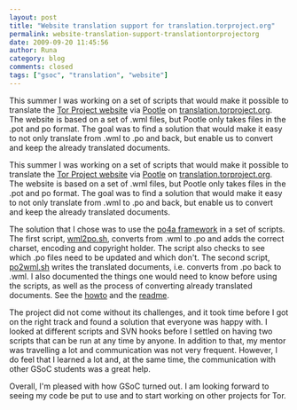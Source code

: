 ```yaml
---
layout: post
title: "Website translation support for translation.torproject.org"
permalink: website-translation-support-translationtorprojectorg
date: 2009-09-20 11:45:56
author: Runa
category: blog
comments: closed
tags: ["gsoc", "translation", "website"]
---
```


This summer I was working on a set of scripts that would make it possible to translate the [Tor Project website](https://www.torproject.org/) via [Pootle](http://translate.sourceforge.net/wiki/pootle) on [translation.torproject.org](http://translation.torproject.org). The website is based on a set of .wml files, but Pootle only takes files in the .pot and po format. The goal was to find a solution that would make it easy to not only translate from .wml to .po and back, but enable us to convert and keep the already translated documents.

<!-- more -->

This summer I was working on a set of scripts that would make it possible to translate the [Tor Project website](https://www.torproject.org/) via [Pootle](http://translate.sourceforge.net/wiki/pootle) on [translation.torproject.org](http://translation.torproject.org). The website is based on a set of .wml files, but Pootle only takes files in the .pot and po format. The goal was to find a solution that would make it easy to not only translate from .wml to .po and back, but enable us to convert and keep the already translated documents.

The solution that I chose was to use the [po4a framework](http://po4a.alioth.debian.org/) in a set of scripts. The first script, [wml2po.sh](https://tor-svn.freehaven.net/svn/website/trunk/wml2po.sh), converts from .wml to .po and adds the correct charset, encoding and copyright holder. The script also checks to see which .po files need to be updated and which don't. The second script, [po2wml.sh](https://tor-svn.freehaven.net/svn/website/trunk/po2wml.sh) writes the translated documents, i.e. converts from .po back to .wml. I also documented the things one would need to know before using the scripts, as well as the process of converting already translated documents. See the [howto](https://tor-svn.freehaven.net/svn/translation/trunk/tools/gsoc09/HOWTO) and the [readme](https://tor-svn.freehaven.net/svn/translation/trunk/tools/gsoc09/README).

The project did not come without its challenges, and it took time before I got on the right track and found a solution that everyone was happy with. I looked at different scripts and SVN hooks before I settled on having two scripts that can be run at any time by anyone. In addition to that, my mentor was travelling a lot and communication was not very frequent. However, I do feel that I learned a lot and, at the same time, the communication with other GSoC students was a great help.

Overall, I'm pleased with how GSoC turned out. I am looking forward to seeing my code be put to use and to start working on other projects for Tor.
